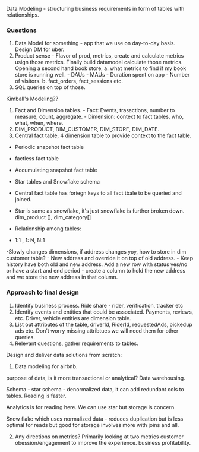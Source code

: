 Data Modeling - structuring business requirements in form of tables with relationships.

### Questions

1. Data Model for something - app that we use on day-to-day basis. Design DM for uber.
2. Product sense - Flavor of prod, metrics, create and calculate metrics usign those metrics. Finally build datamodel calculate those metrics. Opening a second hand book store,
   a. what metrics to find if my book store is running well. - DAUs - MAUs - Duration spent on app - Number of visitors.
   b. fact_orders, fact_sessions etc.
3. SQL queries on top of those.

Kimball's Modeling??

1. Fact and Dimension tables. - Fact: Events, trasactions, number to measure, count, aggregate. - Dimension: context to fact tables, who, what, when, where.
2. DIM_PRODUCT, DIM_CUSTOMER, DIM_STORE, DIM_DATE.
3. Central fact table, 4 dimension table to provide context to the fact table.

- Periodic snapshot fact table
- factless fact table
- Accumulating snapshot fact table

- Star tables and Snowflake schema
- Central fact table has foriegn keys to all fact tbale to be queried and joined.
- Star is same as snowflake, it's just snowflake is further broken down. dim_product [], dim_category[]

- Relationship among tables:
- 1:1 , 1: N, N:1

-Slowly changes dimensions, if address changes yoy, how to store in dim customer table? - New address and override it on top of old address. - Keep history have both old and new address. Add a new row with status yes/no or have a start and end period - create a column to hold the new address and we store the new address in that column.

### Approach to final design

1. Identify business process. Ride share - rider, verification, tracker etc
2. Identify events and entities that could be associated. Payments, reviews, etc. Driver, vehicle entities are dimension table.
3. List out attributes of the table, driverId, RiderId, requestedAds, pickedup ads etc. Don't worry missing attribtues we will need them for other queries.
4. Relevant questions, gather requirements to tables.

Design and deliver data solutions from scratch:

1. Data modeling for airbnb.

purpose of data, is it more transactional or analytical? Data warehousing.

Schema - star schema - denormalized data, it can add redundant cols to tables. Reading is faster.

Analytics is for reading here. We can use star but storage is concern.

Snow flake which uses normalized data - reduces duplication but is less optimal for reads but good for storage involves more with joins and all.

2. Any directions on metrics? Primarily looking at two metrics customer obession/engagement to improve the experience. business profitability.
